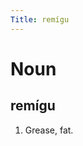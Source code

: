 ```yaml
---
Title: remígu
---
```


Noun
================================

remígu
----------------

1. Grease, fat.
